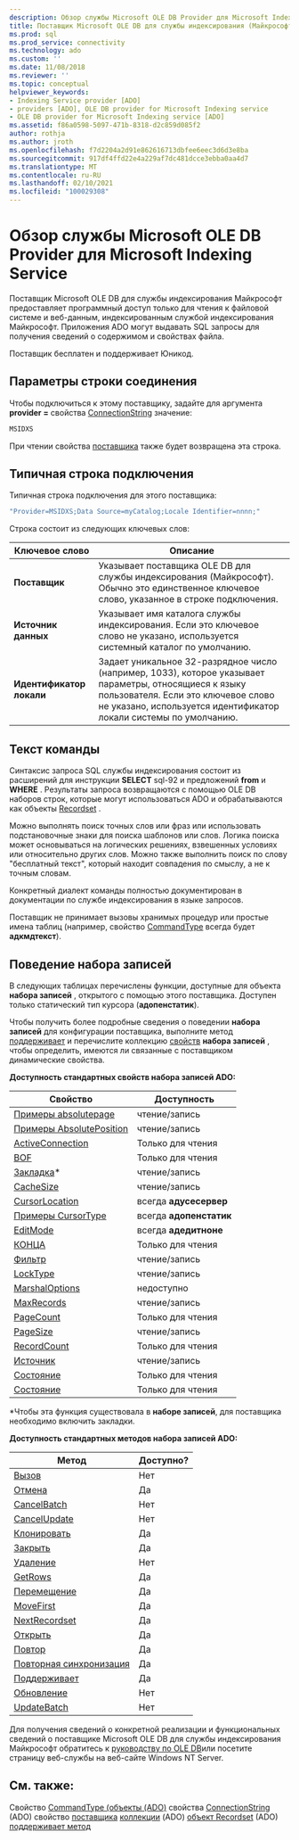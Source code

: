 ```yaml
---
description: Обзор службы Microsoft OLE DB Provider для Microsoft Indexing Service
title: Поставщик Microsoft OLE DB для службы индексирования (Майкрософт) | Документация Майкрософт
ms.prod: sql
ms.prod_service: connectivity
ms.technology: ado
ms.custom: ''
ms.date: 11/08/2018
ms.reviewer: ''
ms.topic: conceptual
helpviewer_keywords:
- Indexing Service provider [ADO]
- providers [ADO], OLE DB provider for Microsoft Indexing service
- OLE DB provider for Microsoft Indexing service [ADO]
ms.assetid: f86a0598-5097-471b-8318-d2c859d085f2
author: rothja
ms.author: jroth
ms.openlocfilehash: f7d2204a2d91e862616713dbfee6eec3d6d3e8ba
ms.sourcegitcommit: 917df4ffd22e4a229af7dc481dcce3ebba0aa4d7
ms.translationtype: MT
ms.contentlocale: ru-RU
ms.lasthandoff: 02/10/2021
ms.locfileid: "100029308"
---
```

# <a name="microsoft-ole-db-provider-for-microsoft-indexing-service-overview"></a>Обзор службы Microsoft OLE DB Provider для Microsoft Indexing Service
Поставщик Microsoft OLE DB для службы индексирования Майкрософт предоставляет программный доступ только для чтения к файловой системе и веб-данным, индексированным службой индексирования Майкрософт. Приложения ADO могут выдавать SQL запросы для получения сведений о содержимом и свойствах файла.

 Поставщик бесплатен и поддерживает Юникод.

## <a name="connection-string-parameters"></a>Параметры строки соединения
 Чтобы подключиться к этому поставщику, задайте для аргумента **provider =** свойства [ConnectionString](../../reference/ado-api/connectionstring-property-ado.md) значение:

```vb
MSIDXS
```

 При чтении свойства [поставщика](../../reference/ado-api/provider-property-ado.md) также будет возвращена эта строка.

## <a name="typical-connection-string"></a>Типичная строка подключения
 Типичная строка подключения для этого поставщика:

```vb
"Provider=MSIDXS;Data Source=myCatalog;Locale Identifier=nnnn;"
```

 Строка состоит из следующих ключевых слов:

|Ключевое слово|Описание|
|-------------|-----------------|
|**Поставщик**|Указывает поставщика OLE DB для службы индексирования (Майкрософт). Обычно это единственное ключевое слово, указанное в строке подключения.|
|**Источник данных**|Указывает имя каталога службы индексирования. Если это ключевое слово не указано, используется системный каталог по умолчанию.|
|**Идентификатор локали**|Задает уникальное 32-разрядное число (например, 1033), которое указывает параметры, относящиеся к языку пользователя. Если это ключевое слово не указано, используется идентификатор локали системы по умолчанию.|

## <a name="command-text"></a>Текст команды
 Синтаксис запроса SQL службы индексирования состоит из расширений для инструкции **SELECT** sql-92 и предложений **from** и **WHERE** . Результаты запроса возвращаются с помощью OLE DB наборов строк, которые могут использоваться ADO и обрабатываются как объекты [Recordset](../../reference/ado-api/recordset-object-ado.md) .

 Можно выполнять поиск точных слов или фраз или использовать подстановочные знаки для поиска шаблонов или слов. Логика поиска может основываться на логических решениях, взвешенных условиях или относительно других слов. Можно также выполнить поиск по слову "бесплатный текст", который находит совпадения по смыслу, а не к точным словам.

 Конкретный диалект команды полностью документирован в документации по службе индексирования в языке запросов.

 Поставщик не принимает вызовы хранимых процедур или простые имена таблиц (например, свойство [CommandType](../../reference/ado-api/commandtype-property-ado.md) всегда будет **адкмдтекст**).

## <a name="recordset-behavior"></a>Поведение набора записей
 В следующих таблицах перечислены функции, доступные для объекта **набора записей** , открытого с помощью этого поставщика. Доступен только статический тип курсора (**адопенстатик**).

 Чтобы получить более подробные сведения о поведении **набора записей** для конфигурации поставщика, выполните метод [поддерживает](../../reference/ado-api/supports-method.md) и перечислите коллекцию [свойств](../../reference/ado-api/properties-collection-ado.md) **набора записей** , чтобы определить, имеются ли связанные с поставщиком динамические свойства.

 **Доступность стандартных свойств набора записей ADO:**

|Свойство|Доступность|
|--------------|------------------|
|[Примеры absolutepage](../../reference/ado-api/absolutepage-property-ado.md)|чтение/запись|
|[Примеры AbsolutePosition](../../reference/ado-api/absoluteposition-property-ado.md)|чтение/запись|
|[ActiveConnection](../../reference/ado-api/activeconnection-property-ado.md)|Только для чтения|
|[BOF](../../reference/ado-api/bof-eof-properties-ado.md)|Только для чтения|
|[Закладка](../../reference/ado-api/bookmark-property-ado.md)*|чтение/запись|
|[CacheSize](../../reference/ado-api/cachesize-property-ado.md)|чтение/запись|
|[CursorLocation](../../reference/ado-api/cursorlocation-property-ado.md)|всегда **адусесервер**|
|[Примеры CursorType](../../reference/ado-api/cursortype-property-ado.md)|всегда **адопенстатик**|
|[EditMode](../../reference/ado-api/editmode-property.md)|всегда **адедитноне**|
|[КОНЦА](../../reference/ado-api/bof-eof-properties-ado.md)|Только для чтения|
|[Фильтр](../../reference/ado-api/filter-property.md)|чтение/запись|
|[LockType](../../reference/ado-api/locktype-property-ado.md)|чтение/запись|
|[MarshalOptions](../../reference/ado-api/marshaloptions-property-ado.md)|недоступно|
|[MaxRecords](../../reference/ado-api/maxrecords-property-ado.md)|чтение/запись|
|[PageCount](../../reference/ado-api/pagecount-property-ado.md)|Только для чтения|
|[PageSize](../../reference/ado-api/pagesize-property-ado.md)|чтение/запись|
|[RecordCount](../../reference/ado-api/recordcount-property-ado.md)|Только для чтения|
|[Источник](../../reference/ado-api/source-property-ado-recordset.md)|чтение/запись|
|[Состояние](../../reference/ado-api/state-property-ado.md)|Только для чтения|
|[Состояние](../../reference/ado-api/status-property-ado-recordset.md)|Только для чтения|

 \*Чтобы эта функция существовала в **наборе записей**, для поставщика необходимо включить закладки.

 **Доступность стандартных методов набора записей ADO:**

|Метод|Доступно?|
|------------|----------------|
|[Вызов](../../reference/ado-api/addnew-method-ado.md)|Нет|
|[Отмена](../../reference/ado-api/cancel-method-ado.md)|Да|
|[CancelBatch](../../reference/ado-api/cancelbatch-method-ado.md)|Нет|
|[CancelUpdate](../../reference/ado-api/cancelupdate-method-ado.md)|Нет|
|[Клонировать](../../reference/ado-api/clone-method-ado.md)|Да|
|[Закрыть](../../reference/ado-api/close-method-ado.md)|Да|
|[Удаление](../../reference/ado-api/delete-method-ado-recordset.md)|Нет|
|[GetRows](../../reference/ado-api/getrows-method-ado.md)|Да|
|[Перемещение](../../reference/ado-api/move-method-ado.md)|Да|
|[MoveFirst](../../reference/ado-api/movefirst-movelast-movenext-and-moveprevious-methods-ado.md)|Да|
|[NextRecordset](../../reference/ado-api/nextrecordset-method-ado.md)|Да|
|[Открыть](../../reference/ado-api/open-method-ado-recordset.md)|Да|
|[Повтор](../../reference/ado-api/requery-method.md)|Да|
|[Повторная синхронизация](../../reference/ado-api/resync-method.md)|Да|
|[Поддерживает](../../reference/ado-api/supports-method.md)|Да|
|[Обновление](../../reference/ado-api/update-method.md)|Нет|
|[UpdateBatch](../../reference/ado-api/updatebatch-method.md)|Нет|

 Для получения сведений о конкретной реализации и функциональных сведений о поставщике Microsoft OLE DB для службы индексирования Майкрософт обратитесь к [руководству по OLE DB](/previous-versions/windows/desktop/ms713643(v=vs.85))или посетите страницу веб-службы на веб-сайте Windows NT Server.

## <a name="see-also"></a>См. также:
 Свойство [CommandType (объекты (ADO)](../../reference/ado-api/commandtype-property-ado.md) свойства [ConnectionString](../../reference/ado-api/connectionstring-property-ado.md) (ADO) свойство [поставщика](../../reference/ado-api/provider-property-ado.md) [коллекции](../../reference/ado-api/properties-collection-ado.md) (ADO) [объект Recordset](../../reference/ado-api/recordset-object-ado.md) (ADO) [поддерживает метод](../../reference/ado-api/supports-method.md)